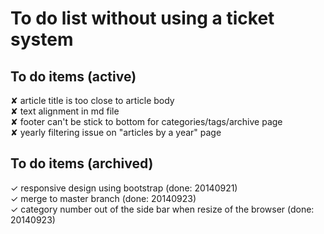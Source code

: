 # To do list without using a ticket system

## To do items (active)

✘ article title is too close to article body   
✘ text alignment in md file   
✘ footer can't be stick to bottom for categories/tags/archive page   
✘ yearly filtering issue on "articles by a year" page  


## To do items (archived)
✓ responsive design using bootstrap    (done: 20140921)   
✓ merge to master branch      (done: 20140923)   
✓ category number out of the side bar when resize of the browser (done: 20140923)